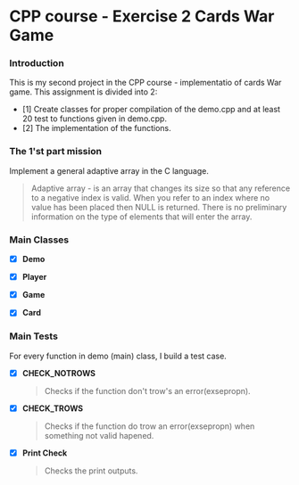 # CPP course - Exercise 2 Cards War Game

### Introduction
This is my second project in the CPP course - implementatio of cards War game.
This assignment is divided into 2:
- [1] Create classes for proper compilation of the demo.cpp and at least 20 test to functions given in demo.cpp.
- [2] The implementation of the functions.

### The 1'st part mission
Implement a general adaptive array in the C language. 
>Adaptive array - is an array that changes its size so that any reference to a negative index is valid. When you refer to an index where no value has been placed then NULL is returned. There is no preliminary information on the type of elements that will enter the array.
 
### Main Classes
- [x] **Demo**
  >
- [x] **Player** 
  >
- [x] **Game**
  >
- [x] **Card** 
  >
  
### Main Tests
For every function in demo (main) class, I build a test case.
  
- [x] **CHECK_NOTROWS** 
  >Checks if the function don't trow's an error(exsepropn).
- [x] **CHECK_TROWS** 
  >Checks if the function do trow an error(exsepropn) when something not valid hapened.
- [x] **Print Check** 
  >Checks the print outputs.










    







